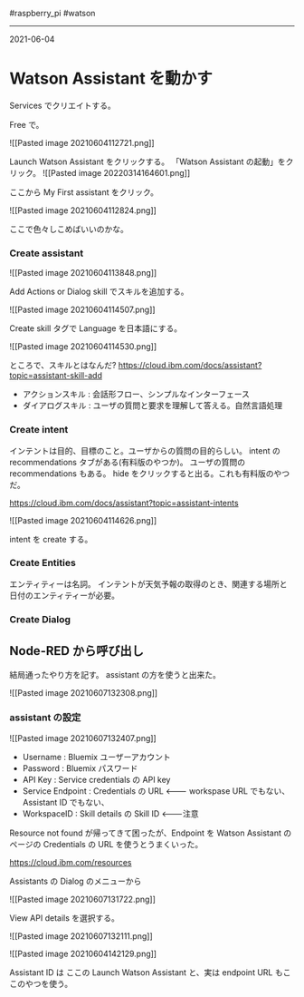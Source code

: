 #raspberry_pi #watson 

---
2021-06-04

# Watson Assistant を動かす

Services でクリエイトする。

Free で。

![[Pasted image 20210604112721.png]]

Launch Watson Assistant をクリックする。
「Watson Assistant の起動」をクリック。
![[Pasted image 20220314164601.png]]

ここから My First assistant をクリック。


![[Pasted image 20210604112824.png]]

ここで色々しこめばいいのかな。

### Create assistant
![[Pasted image 20210604113848.png]]

Add Actions or Dialog skill でスキルを追加する。

![[Pasted image 20210604114507.png]]

Create skill タグで Language を日本語にする。

![[Pasted image 20210604114530.png]]

ところで、スキルとはなんだ?
https://cloud.ibm.com/docs/assistant?topic=assistant-skill-add

- アクションスキル : 会話形フロー、シンプルなインターフェース
- ダイアログスキル : ユーザの質問と要求を理解して答える。自然言語処理



### Create intent

インテントは目的、目標のこと。ユーザからの質問の目的らしい。
intent の recommendations タブがある(有料版のやつか)。
ユーザの質問の recommendations もある。 hide をクリックすると出る。これも有料版のやつだ。

https://cloud.ibm.com/docs/assistant?topic=assistant-intents


![[Pasted image 20210604114626.png]]

intent を create する。

### Create Entities

エンティティーは名詞。
インテントが天気予報の取得のとき、関連する場所と日付のエンティティーが必要。


### Create Dialog

## Node-RED から呼び出し

結局通ったやり方を記す。
assistant の方を使うと出来た。

![[Pasted image 20210607132308.png]]

### assistant の設定

![[Pasted image 20210607132407.png]]

- Username : Bluemix ユーザーアカウント
- Password  : Bluemix パスワード
- API Key                 : Service credentials の API key
- Service Endpoint : Credentials の URL       <--- workspase URL でもない、Assistant ID でもない、
- WorkspaceID        : Skill details の Skill ID   <---注意

Resource not found が帰ってきて困ったが、Endpoint を Watson Assistant のページの Credentials の URL を使うとうまくいった。


https://cloud.ibm.com/resources

Assistants の Dialog のメニューから

![[Pasted image 20210607131722.png]]

View API details を選択する。

![[Pasted image 20210607132111.png]]




![[Pasted image 20210604142129.png]]

Assistant ID は ここの Launch Watson Assistant と、実は endpoint URL もここのやつを使う。








